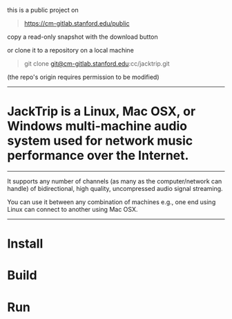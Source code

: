 this is a public project on
> https://cm-gitlab.stanford.edu/public

copy a read-only snapshot with the download button

or clone it to a repository on a local machine 
> git clone git@cm-gitlab.stanford.edu:cc/jacktrip.git

(the repo's origin requires permission to be modified)
****
# JackTrip is a Linux, Mac OSX, or Windows multi-machine audio system used for network music performance over the Internet.
****
It supports any number of channels (as many as the computer/network can handle) of bidirectional, high quality, uncompressed audio signal streaming.

You can use it between any combination of machines e.g., one end using Linux can connect to another using Mac OSX.
****
# Install

# Build

# Run


